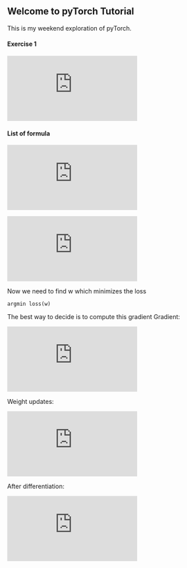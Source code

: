 ## Welcome to pyTorch Tutorial
This is my weekend exploration of pyTorch.

#### Exercise 1
![First equation](http://latex.codecogs.com/gif.latex?loss%28w%29%3D%5Cfrac%7B1%7D%7BN%7D%5Csum_%7Bn%3D1%7D%5E%7BN%7D%28%20%5Chat%7By%7D_%7Bn%7D%20-%20y_%7Bn%7D%20%29%5E%7B2%7D)

<!---
loss(w)=\frac{1}{N}\sum_{n=1}^{N}( \hat{y}_{n} - y_{n} ))
-->

#### List of formula 

![Loss](http://latex.codecogs.com/gif.latex?loss%3D%28%20%5Chat%7By%7D%20-%20y%20%29%5E%7B2%7D%3D%28x%20*%20w%20-%20y%29%5E%7B2%7D%29)

<!--- loss=( \hat{y} - y )^{2}=(x * w - y)^{2})  -->
<!---  -->

![Yhat](http://latex.codecogs.com/gif.latex?%5Chat%7By%7D%3D%28x%20*%20w%29)

<!---  \hat{y}=(x * w) -->

Now we need to find w which minimizes the loss
```
argmin loss(w)
```

The best way to decide is to compute this gradient
Gradient:

![Gradient](http://latex.codecogs.com/gif.latex?%5Cfrac%7B%5Cpartial%20loss%7D%7B%5Cpartial%20w%7D)

<!--- \frac{\partial loss}{\partial w}  -->

Weight updates:

![Weight Updates](http://latex.codecogs.com/gif.latex?w%20%3D%20w%20-%20%5Calpha%20%5Cfrac%7B%5Cpartial%20loss%7D%7B%5Cpartial%20w%7D)

<!--- w = w - \alpha  \frac{\partial loss}{\partial w}  -->

After differentiation:

![Differentiation](http://latex.codecogs.com/gif.latex?%5Cfrac%7B%5Cpartial%20loss%7D%7B%5Cpartial%20w%7D%20%3D%202x%20%28%20xw%20-y%29)

<!--  \frac{\partial loss}{\partial w} = 2x ( xw -y) -->
